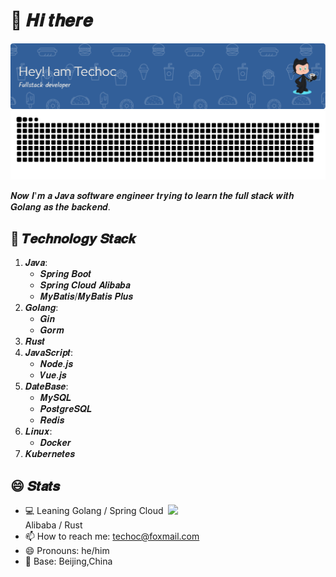 # 👋 𝑯𝒊 𝒕𝒉𝒆𝒓𝒆 

![octocat](dist/github-header-image.png)
<picture>
  <source media="(prefers-color-scheme: dark)" srcset="github-snake-dark.svg" />
  <source media="(prefers-color-scheme: light)" srcset="github-snake.svg" />
  <img alt="github-snake" src="github-snake.svg" />
</picture>

𝑵𝒐𝒘 𝑰'𝒎 𝒂 𝑱𝒂𝒗𝒂 𝒔𝒐𝒇𝒕𝒘𝒂𝒓𝒆 𝒆𝒏𝒈𝒊𝒏𝒆𝒆𝒓 𝒕𝒓𝒚𝒊𝒏𝒈 𝒕𝒐 𝒍𝒆𝒂𝒓𝒏 𝒕𝒉𝒆 𝒇𝒖𝒍𝒍 𝒔𝒕𝒂𝒄𝒌 𝒘𝒊𝒕𝒉 𝑮𝒐𝒍𝒂𝒏𝒈 𝒂𝒔 𝒕𝒉𝒆 𝒃𝒂𝒄𝒌𝒆𝒏𝒅.

## 📖 𝑻𝒆𝒄𝒉𝒏𝒐𝒍𝒐𝒈𝒚 𝑺𝒕𝒂𝒄𝒌
1. 𝑱𝒂𝒗𝒂:
   - 𝑺𝒑𝒓𝒊𝒏𝒈 𝑩𝒐𝒐𝒕
   - 𝑺𝒑𝒓𝒊𝒏𝒈 𝑪𝒍𝒐𝒖𝒅 𝑨𝒍𝒊𝒃𝒂𝒃𝒂
   - 𝑴𝒚𝑩𝒂𝒕𝒊𝒔/𝑴𝒚𝑩𝒂𝒕𝒊𝒔 𝑷𝒍𝒖𝒔
2. 𝑮𝒐𝒍𝒂𝒏𝒈:
   - 𝑮𝒊𝒏
   - 𝑮𝒐𝒓𝒎
3. 𝑹𝒖𝒔𝒕
4. 𝑱𝒂𝒗𝒂𝑺𝒄𝒓𝒊𝒑𝒕:
   - 𝑵𝒐𝒅𝒆.𝒋𝒔
   - 𝑽𝒖𝒆.𝒋𝒔
5. 𝑫𝒂𝒕𝒆𝑩𝒂𝒔𝒆:
   - 𝑴𝒚𝑺𝑸𝑳
   - 𝑷𝒐𝒔𝒕𝒈𝒓𝒆𝑺𝑸𝑳
   - 𝑹𝒆𝒅𝒊𝒔
6. 𝑳𝒊𝒏𝒖𝒙:
   - 𝑫𝒐𝒄𝒌𝒆𝒓
7. 𝑲𝒖𝒃𝒆𝒓𝒏𝒆𝒕𝒆𝒔


## 😄 𝑺𝒕𝒂𝒕𝒔

<img align="right" width="50%" src="https://github-readme-stats.vercel.app/api?username=techoc&show_icons=true&bg_color=DEG,9890e3,b1f4cf">

- 💻 Leaning Golang / Spring Cloud Alibaba / Rust
- 📫 How to reach me: <a href="mailto:techoc@foxmail.com">techoc@foxmail.com</a>
- 😄 Pronouns: he/him
- 🏡 Base: Beijing,China
